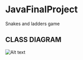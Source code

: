 # JavaFinalProject

Snakes and ladders game
## CLASS DIAGRAM

![Alt text](../UML/../javafinalproject/UML/UML_V1.png?raw=true "Test")
